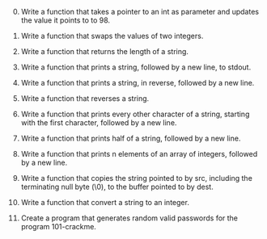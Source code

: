 0. Write a function that takes a pointer to an int as parameter and updates the value it points to to 98.

1. Write a function that swaps the values of two integers.

2. Write a function that returns the length of a string.

3. Write a function that prints a string, followed by a new line, to stdout.

4. Write a function that prints a string, in reverse, followed by a new line.

5. Write a function that reverses a string.

6. Write a function that prints every other character of a string, starting with the first character, followed by a new line.

7. Write a function that prints half of a string, followed by a new line.

8. Write a function that prints n elements of an array of integers, followed by a new line.

9. Write a function that copies the string pointed to by src, including the terminating null byte (\0), to the buffer pointed to by dest.

10. Write a function that convert a string to an integer.

11. Create a program that generates random valid passwords for the program 101-crackme.
